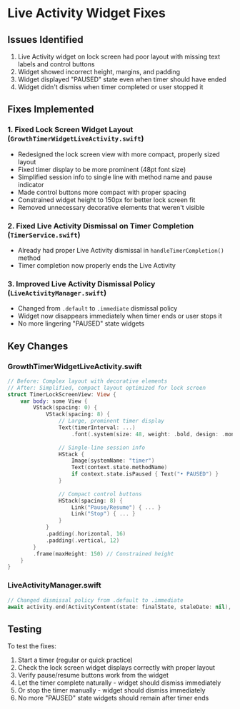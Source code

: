 # Live Activity Widget Fixes

## Issues Identified
1. Live Activity widget on lock screen had poor layout with missing text labels and control buttons
2. Widget showed incorrect height, margins, and padding
3. Widget displayed "PAUSED" state even when timer should have ended
4. Widget didn't dismiss when timer completed or user stopped it

## Fixes Implemented

### 1. Fixed Lock Screen Widget Layout (`GrowthTimerWidgetLiveActivity.swift`)
- Redesigned the lock screen view with more compact, properly sized layout
- Fixed timer display to be more prominent (48pt font size)
- Simplified session info to single line with method name and pause indicator
- Made control buttons more compact with proper spacing
- Constrained widget height to 150px for better lock screen fit
- Removed unnecessary decorative elements that weren't visible

### 2. Fixed Live Activity Dismissal on Timer Completion (`TimerService.swift`)
- Already had proper Live Activity dismissal in `handleTimerCompletion()` method
- Timer completion now properly ends the Live Activity

### 3. Improved Live Activity Dismissal Policy (`LiveActivityManager.swift`)
- Changed from `.default` to `.immediate` dismissal policy
- Widget now disappears immediately when timer ends or user stops it
- No more lingering "PAUSED" state widgets

## Key Changes

### GrowthTimerWidgetLiveActivity.swift
```swift
// Before: Complex layout with decorative elements
// After: Simplified, compact layout optimized for lock screen
struct TimerLockScreenView: View {
    var body: some View {
        VStack(spacing: 0) {
            VStack(spacing: 8) {
                // Large, prominent timer display
                Text(timerInterval: ...)
                    .font(.system(size: 48, weight: .bold, design: .monospaced))
                
                // Single-line session info
                HStack { 
                    Image(systemName: "timer")
                    Text(context.state.methodName)
                    if context.state.isPaused { Text("• PAUSED") }
                }
                
                // Compact control buttons
                HStack(spacing: 8) {
                    Link("Pause/Resume") { ... }
                    Link("Stop") { ... }
                }
            }
            .padding(.horizontal, 16)
            .padding(.vertical, 12)
        }
        .frame(maxHeight: 150) // Constrained height
    }
}
```

### LiveActivityManager.swift
```swift
// Changed dismissal policy from .default to .immediate
await activity.end(ActivityContent(state: finalState, staleDate: nil), dismissalPolicy: .immediate)
```

## Testing
To test the fixes:
1. Start a timer (regular or quick practice)
2. Check the lock screen widget displays correctly with proper layout
3. Verify pause/resume buttons work from the widget
4. Let the timer complete naturally - widget should dismiss immediately
5. Or stop the timer manually - widget should dismiss immediately
6. No more "PAUSED" state widgets should remain after timer ends